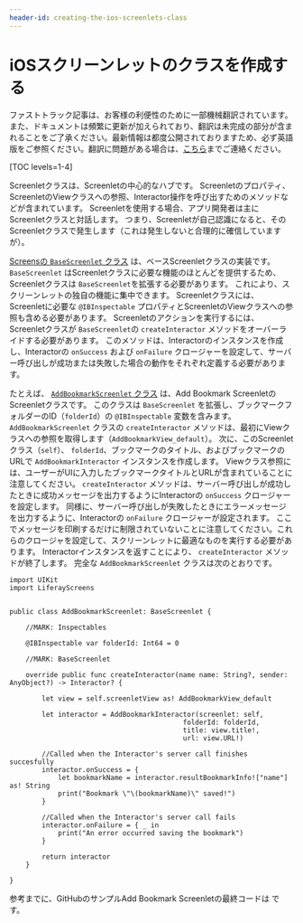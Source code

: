 ```yaml
---
header-id: creating-the-ios-screenlets-class
---
```


# iOSスクリーンレットのクラスを作成する

<p class="alert alert-info"><span class="wysiwyg-color-blue120">ファストトラック記事は、お客様の利便性のために一部機械翻訳されています。また、ドキュメントは頻繁に更新が加えられており、翻訳は未完成の部分が含まれることをご了承ください。最新情報は都度公開されておりますため、必ず英語版をご参照ください。翻訳に問題がある場合は、<a href="mailto:support-content-jp@liferay.com">こちら</a>までご連絡ください。</span></p>

[TOC levels=1-4]

Screenletクラスは、Screenletの中心的なハブです。 Screenletのプロパティ、ScreenletのViewクラスへの参照、Interactor操作を呼び出すためのメソッドなどが含まれています。 Screenletを使用する場合、アプリ開発者は主にScreenletクラスと対話します。 つまり、Screenletが自己認識になると、そのScreenletクラスで発生します（これは発生しないと合理的に確信していますが）。

[Screensの `BaseScreenlet` クラス](https://github.com/liferay/liferay-screens/blob/master/ios/Framework/Core/Base/BaseScreenlet.swift) は、ベースScreenletクラスの実装です。 `BaseScreenlet` はScreenletクラスに必要な機能のほとんどを提供するため、Screenletクラスは `BaseScreenlet`を拡張する必要があります。 これにより、スクリーンレットの独自の機能に集中できます。 Screenletクラスには、Screenletに必要な `@IBInspectable` プロパティとScreenletのViewクラスへの参照も含める必要があります。 Screenletのアクションを実行するには、Screenletクラスが `BaseScreenlet`の `createInteractor` メソッドをオーバーライドする必要があります。 このメソッドは、Interactorのインスタンスを作成し、Interactorの `onSuccess` および `onFailure` クロージャーを設定して、サーバー呼び出しが成功または失敗した場合の動作をそれぞれ定義する必要があります。

たとえば、 [`AddBookmarkScreenlet` クラス](https://github.com/liferay/liferay-screens/blob/master/ios/Samples/Bookmark/AddBookmarkScreenlet/Basic/AddBookmarkScreenlet.swift) は、Add Bookmark ScreenletのScreenletクラスです。 このクラスは `BaseScreenlet` を拡張し、ブックマークフォルダーのID（`folderId`）の `@IBInspectable` 変数を含みます。 `AddBookmarkScreenlet` クラスの `createInteractor` メソッドは、最初にViewクラスへの参照を取得します（`AddBookmarkView_default`）。 次に、このScreenletクラス（`self`）、 `folderId`、ブックマークのタイトル、およびブックマークのURLで `AddBookmarkInteractor` インスタンスを作成します。 Viewクラス参照には、ユーザーがUIに入力したブックマークタイトルとURLが含まれていることに注意してください。 `createInteractor` メソッドは、サーバー呼び出しが成功したときに成功メッセージを出力するようにInteractorの `onSuccess` クロージャーを設定します。 同様に、サーバー呼び出しが失敗したときにエラーメッセージを出力するように、Interactorの `onFailure` クロージャーが設定されます。 ここでメッセージを印刷するだけに制限されていないことに注意してください。これらのクロージャを設定して、スクリーンレットに最適なものを実行する必要があります。 Interactorインスタンスを返すことにより、 `createInteractor` メソッドが終了します。 完全な `AddBookmarkScreenlet` クラスは次のとおりです。

    import UIKit
    import LiferayScreens
    
    
    public class AddBookmarkScreenlet: BaseScreenlet {
    
        //MARK: Inspectables
    
        @IBInspectable var folderId: Int64 = 0
    
        //MARK: BaseScreenlet
    
        override public func createInteractor(name name: String?, sender: AnyObject?) -> Interactor? {
    
            let view = self.screenletView as! AddBookmarkView_default
    
            let interactor = AddBookmarkInteractor(screenlet: self,
                                               folderId: folderId,
                                               title: view.title!,
                                               url: view.URL!)
    
            //Called when the Interactor's server call finishes succesfully
            interactor.onSuccess = {
                let bookmarkName = interactor.resultBookmarkInfo!["name"] as! String
                print("Bookmark \"\(bookmarkName)\" saved!")
            }
    
            //Called when the Interactor's server call fails
            interactor.onFailure = { _ in
                print("An error occurred saving the bookmark")
            }
    
            return interactor
        }
    
    }

参考までに、GitHub</a>のサンプルAdd Bookmark Screenletの最終コードは です。</p>
